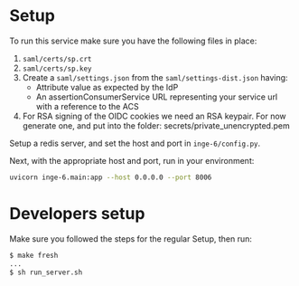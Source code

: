 # Setup

To run this service make sure you have the following files in place:
1. `saml/certs/sp.crt`
2. `saml/certs/sp.key`
3. Create a `saml/settings.json` from the `saml/settings-dist.json` having:
    - Attribute value as expected by the IdP
    - An assertionConsumerService URL representing your service url with a reference to the ACS
4. For RSA signing of the OIDC cookies we need an RSA keypair. For now generate one, and put into
the folder: secrets/private_unencrypted.pem

Setup a redis server, and set the host and port in `inge-6/config.py`.

Next, with the appropriate host and port, run in your environment:
```bash
uvicorn inge-6.main:app --host 0.0.0.0 --port 8006
```


# Developers setup
Make sure you followed the steps for the regular Setup, then run:
```bash
$ make fresh
...
$ sh run_server.sh
```
